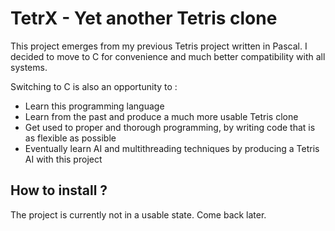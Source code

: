 # TetrX - Yet another Tetris clone

This project emerges from my previous Tetris project written in Pascal. I decided to move to C for convenience and much better compatibility with all systems.

Switching to C is also an opportunity to :
- Learn this programming language
- Learn from the past and produce a much more usable Tetris clone
- Get used to proper and thorough programming, by writing code that is as flexible as possible
- Eventually learn AI and multithreading techniques by producing a Tetris AI with this project

## How to install ?

The project is currently not in a usable state. Come back later.
